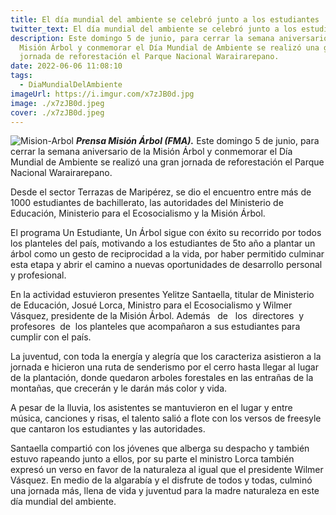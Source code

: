 ```yaml
---
title: El día mundial del ambiente se celebró junto a los estudiantes
twitter_text: El día mundial del ambiente se celebró junto a los estudiantes
description: Este domingo 5 de junio, para cerrar la semana aniversario de la
  Misión Árbol y conmemorar el Día Mundial de Ambiente se realizó una gran
  jornada de reforestación el Parque Nacional Warairarepano.
date: 2022-06-06 11:08:10
tags:
  - DiaMundialDelAmbiente
imageUrl: https://i.imgur.com/x7zJB0d.jpg
image: ./x7zJB0d.jpeg
cover: ./x7zJB0d.jpeg
---
```


![Mision-Arbol](https://i.imgur.com/x7zJB0d.jpg)
***Prensa Misión Árbol (FMA).*** Este domingo 5 de junio, para cerrar la semana aniversario de la Misión Árbol y conmemorar el Día Mundial de Ambiente se realizó una gran jornada de reforestación el Parque Nacional Warairarepano.

Desde el sector Terrazas de Maripérez, se dio el encuentro entre más de 1000 estudiantes de bachillerato, las autoridades del Ministerio de Educación, Ministerio para el Ecosocialismo y la Misión Árbol.

El programa Un Estudiante, Un Árbol sigue con éxito su recorrido por todos los planteles del país, motivando a los estudiantes de 5to año a plantar un árbol como un gesto de reciprocidad a la vida, por haber permitido culminar esta etapa y abrir el camino a nuevas oportunidades de desarrollo personal y profesional.

En la actividad estuvieron presentes Yelitze Santaella, titular de Ministerio de Educación, Josué Lorca, Ministro para el Ecosocialismo y Wilmer Vásquez, presidente de la Misión Árbol. Además   de   los  directores  y  profesores  de  los planteles que acompañaron a sus estudiantes para cumplir con el país.

La juventud, con toda la energía y alegría que los caracteriza asistieron a la jornada e hicieron una ruta de senderismo por el cerro hasta llegar al lugar de la plantación, donde quedaron arboles forestales en las entrañas de la montañas, que crecerán y le darán más color y vida.

A pesar de la lluvia, los asistentes se mantuvieron en el lugar y entre música, canciones y risas, el talento salió a flote con los versos de freesyle que cantaron los estudiantes y las autoridades.

Santaella compartió con los jóvenes que alberga su despacho y también estuvo rapeando junto a ellos, por su parte el ministro Lorca también expresó un verso en favor de la naturaleza al igual que el presidente Wilmer Vásquez. En medio de la algarabía y el disfrute de todos y todas, culminó una jornada más, llena de vida y juventud para la madre naturaleza en este día mundial del ambiente.